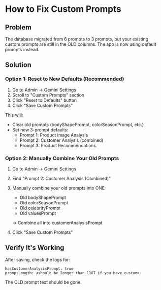 # How to Fix Custom Prompts

## Problem
The database migrated from 6 prompts to 3 prompts, but your existing custom prompts are still in the OLD columns. The app is now using default prompts instead.

## Solution

### Option 1: Reset to New Defaults (Recommended)
1. Go to Admin → Gemini Settings
2. Scroll to "Custom Prompts" section
3. Click "Reset to Defaults" button
4. Click "Save Custom Prompts"

This will:
- Clear old prompts (bodyShapePrompt, colorSeasonPrompt, etc.)
- Set new 3-prompt defaults:
  - Prompt 1: Product Image Analysis
  - Prompt 2: Customer Analysis (combined)
  - Prompt 3: Product Recommendations

### Option 2: Manually Combine Your Old Prompts
1. Go to Admin → Gemini Settings
2. Find "Prompt 2: Customer Analysis (Combined)"
3. Manually combine your old prompts into ONE:
   - Old bodyShapePrompt
   - Old colorSeasonPrompt  
   - Old celebrityPrompt
   - Old valuesPrompt
   
   → Combine all into customerAnalysisPrompt

4. Click "Save Custom Prompts"

## Verify It's Working
After saving, check the logs for:
```
hasCustomerAnalysisPrompt: true
promptLength: <should be longer than 1187 if you have custom>
```

The OLD prompt text should be gone.




